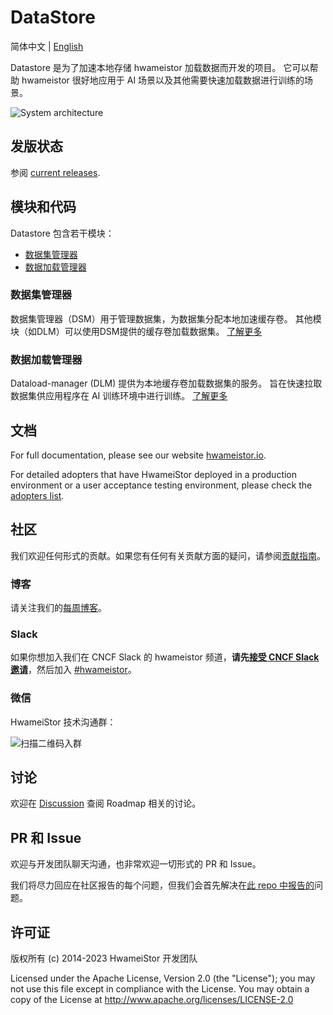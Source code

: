 # DataStore

简体中文 | [English](./README.md)

Datastore 是为了加速本地存储 hwameistor 加载数据而开发的项目。
它可以帮助 hwameistor 很好地应用于 AI 场景以及其他需要快速加载数据进行训练的场景。

![System architecture](https://github.com/hwameistor/hwameistor/docs/docs/img/datastore.png)

## 发版状态

参阅 [current releases](https://github.com/hwameistor/datastore/releases).

## 模块和代码

Datastore 包含若干模块：

* [数据集管理器](#dataset-manager)
* [数据加载管理器](#dataload-manager)


### 数据集管理器

数据集管理器（DSM）用于管理数据集，为数据集分配本地加速缓存卷。
其他模块（如DLM）可以使用DSM提供的缓存卷加载数据集。
[了解更多](https://github.com/hwameistor/hwameistor/docs/docs/modules/dsm.md)

### 数据加载管理器

Dataload-manager (DLM) 提供为本地缓存卷加载数据集的服务。
旨在快速拉取数据集供应用程序在 AI 训练环境中进行训练。
[了解更多](https://github.com/hwameistor/hwameistor/docs/docs/modules/dlm.md)


## 文档

For full documentation, please see our website [hwameistor.io](https://hwameistor.io/docs/intro).

For detailed adopters that have HwameiStor deployed in a production environment or a user acceptance testing environment,
please check the [adopters list](https://github.com/hwameistor/hwameistor/adopters.md).

## 社区

我们欢迎任何形式的贡献。如果您有任何有关贡献方面的疑问，请参阅[贡献指南](./CONTRIBUTING.md)。

### 博客

请关注我们的[每周博客](https://hwameistor.io/blog)。

### Slack

如果你想加入我们在 CNCF Slack 的 hwameistor 频道，**请先[接受 CNCF Slack 邀请](https://slack.cncf.io/)**，然后加入 [#hwameistor](https://cloud-native.slack.com/messages/hwameistor)。

### 微信

HwameiStor 技术沟通群：

![扫描二维码入群](./docs/docs/img/wechat.png)

## 讨论

欢迎在 [Discussion](https://github.com/hwameistor/hwameistor/discussions) 查阅 Roadmap 相关的讨论。

## PR 和 Issue

欢迎与开发团队聊天沟通，也非常欢迎一切形式的 PR 和 Issue。

我们将尽力回应在社区报告的每个问题，但我们会首先解决在[此 repo 中报告的](https://github.com/hwameistor/hwameistor/discussions)问题。

## 许可证

版权所有 (c) 2014-2023 HwameiStor 开发团队

Licensed under the Apache License, Version 2.0 (the "License");
you may not use this file except in compliance with the License.
You may obtain a copy of the License at
<http://www.apache.org/licenses/LICENSE-2.0>